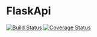 # FlaskApi
[![Build Status](https://travis-ci.org/charisschali/FlaskApi.svg?branch=master)](https://travis-ci.org/charisschali/FlaskApi)
[![Coverage Status](https://coveralls.io/repos/github/charisschali/FlaskApi/badge.svg)](https://coveralls.io/github/charisschali/FlaskApi)